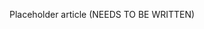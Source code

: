 <!--
title: "Time-to-Remediation Reports"
description: "Overview of TTR reports"
tags: "user reports TTR Time to Remediation"
-->

Placeholder article (NEEDS TO BE WRITTEN)